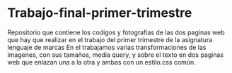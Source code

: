 # Trabajo-final-primer-trimestre
Repositorio que contiene los codigos y fotografias de las dos paginas web que hay que realizar en el trabajo del primer trimestre de la asignatura lenguaje de marcas
En el trabajamos varias transformaciones de las imagenes, con sus tamaños, media query, y sobre el texto en dos paginas web que enlazan una a la otra y ambas con un estilo.css común.
